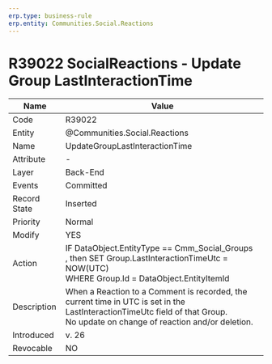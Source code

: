```yaml
---
erp.type: business-rule
erp.entity: Communities.Social.Reactions
---
```

# R39022 SocialReactions - Update Group LastInteractionTime
| Name | Value |
| ---- | ----- |
| Code | R39022 |
| Entity | @Communities.Social.Reactions |
| Name | UpdateGroupLastInteractionTime |
| Attribute | - |
| Layer | Back-End |
| Events | Committed |
| Record State| Inserted |
| Priority | Normal |
| Modify | YES |
| Action | IF DataObject.EntityType == Cmm_Social_Groups <br>, then SET Group.LastInteractionTimeUtc = NOW(UTC) <br> WHERE Group.Id = DataObject.EntityItemId |
| Description| When a Reaction to a Comment is recorded, the current time in UTC is set in the LastInteractionTimeUtc field of that Group.<br> No update on change of reaction and/or deletion.|
| Introduced |v. 26|
| Revocable | NO |
